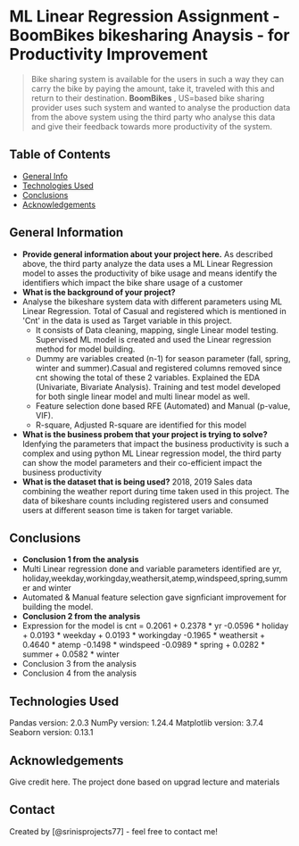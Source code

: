 # ML Linear Regression Assignment - BoomBikes bikesharing Anaysis - for Productivity Improvement
>Bike sharing system is available for the users in such a way they can carry the bike by paying the amount, take it, traveled with this and return to their destination. **BoomBikes** , US=based bike sharing provider uses such system and wanted to analyse the production data from the above system using the third party who analyse this data and give their feedback towards  more productivity of the system.

## Table of Contents
* [General Info](#general-information)
* [Technologies Used](#technologies-used)
* [Conclusions](#conclusions)
* [Acknowledgements](#acknowledgements)

<!-- You can include any other section that is pertinent to your problem -->

## General Information
- **Provide general information about your project here.**
  As described above, the third party analyze the data uses a ML Linear Regression model to asses the productivity of bike usage and means identify the identifiers which impact the bike share usage of a customer
- **What is the background of your project?**
- Analyse the bikeshare system data with different parameters using ML Linear Regression. Total of Casual and registered which is mentioned in 'Cnt' in the data is used as Target variable in this project.
  - It consists of Data cleaning, mapping, single Linear model testing. Supervised ML model is created and used the Linear regression method for model building.
  - Dummy are variables created (n-1) for season parameter (fall, spring, winter and summer).Casual and registered columns removed since cnt showing the total of these 2 variables. Explained the EDA (Univariate, Bivariate Analysis). Training and test model developed for both single linear model and multi linear model as well.
  - Feature selection done based RFE (Automated) and Manual (p-value, VIF).  
  - R-square, Adjusted R-square are identified for this model
- **What is the business probem that your project is trying to solve?**
  Idenfying the parameters that impact the business productivity is such a complex and using python ML Linear regression model, the third party can show the model parameters and their co-efficient impact the business productivity 
- **What is the dataset that is being used?**
   2018, 2019 Sales data combining the weather report during time taken used in this project. The data of bikeshare counts including registered users and consumed users at different season time is taken for target variable.

<!-- You don't have to answer all the questions - just the ones relevant to your project. -->

## Conclusions
- **Conclusion 1 from the analysis**
- Multi Linear regression done and variable parameters identified are yr, holiday,weekday,workingday,weathersit,atemp,windspeed,spring,summer and winter
- Automated & Manual feature selection gave signficiant improvement for building the model.
- **Conclusion 2 from the analysis**
-  Expression for the model is cnt = 0.2061 + 0.2378 * yr -0.0596 * holiday + 0.0193 * weekday + 0.0193 * workingday -0.1965 * weathersit  + 0.4640 * atemp -0.1498 * windspeed -0.0989 * spring + 0.0282 * summer + 0.0582 * winter
- Conclusion 3 from the analysis
- Conclusion 4 from the analysis

<!-- You don't have to answer all the questions - just the ones relevant to your project. -->


## Technologies Used
Pandas version: 2.0.3
NumPy version: 1.24.4
Matplotlib version: 3.7.4
Seaborn version: 0.13.1

<!-- As the libraries versions keep on changing, it is recommended to mention the version of library used in this project -->

## Acknowledgements
Give credit here.
The project done based on upgrad lecture and materials

## Contact
Created by [@srinisprojects77] - feel free to contact me!


<!-- Optional -->
<!-- ## License -->
<!-- This project is open source and available under the [... License](). -->

<!-- You don't have to include all sections - just the one's relevant to your project -->
